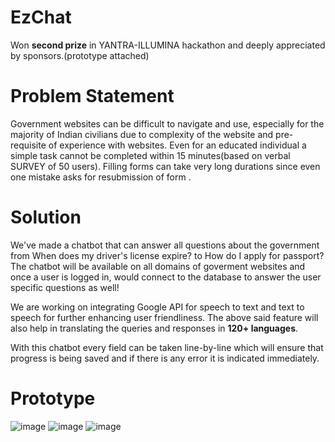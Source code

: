 # EzChat
Won **second prize** in YANTRA-ILLUMINA hackathon and deeply appreciated by sponsors.(prototype attached)

# Problem Statement
Government websites can be difficult to navigate and use, especially for the majority of Indian civilians due to complexity of the website and pre-requisite of experience with websites. 
Even for an educated individual a simple task cannot be completed within 15 minutes(based on verbal SURVEY of 50 users).
Filling forms can take very long durations since even one mistake asks for resubmission of form .

# Solution
We've made a chatbot that can answer all questions about the government from When does my driver's license expire? to How do I apply for passport?
The chatbot will be available on all domains of goverment websites and once a user is logged in, would connect to the database to answer the user specific questions as well! 

We are working on integrating Google API for speech to text and text to speech for further enhancing user friendliness.
The above said feature will also help in translating the queries and responses in **120+ languages**.

With this chatbot every field can be taken line-by-line which will ensure that progress is being saved and if there is any error it is indicated immediately.

# Prototype
![image](https://github.com/taniyeahh7/IlluminaHack/assets/96697355/cd39c4b5-098b-48c4-a57e-c9c7530822a3)
![image](https://github.com/taniyeahh7/IlluminaHack/assets/96697355/9f1b1c3d-a4e7-463a-ba02-9622951d4103)
![image](https://github.com/taniyeahh7/IlluminaHack/assets/96697355/4003352a-fa9e-49ba-b9bf-0ed82b88f3f8)

